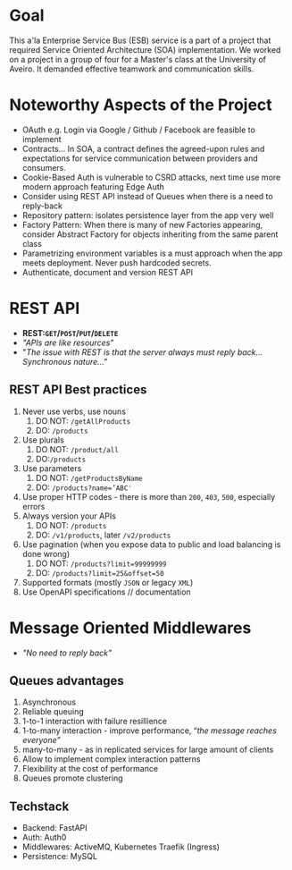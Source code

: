 # Goal
This a'la Enterprise Service Bus (ESB) service is a part of a project that required Service Oriented Architecture (SOA) implementation. We worked on a project in a group of four for a Master's class at the University of Aveiro. It demanded effective teamwork and communication skills.
# Noteworthy Aspects of the Project
 - OAuth e.g. Login via Google / Github / Facebook are feasible to implement
 - Contracts... In SOA, a contract defines the agreed-upon rules and expectations for service communication between providers and consumers.
 - Cookie-Based Auth is vulnerable to CSRD attacks, next time use more modern approach featuring Edge Auth
 - Consider using REST API instead of Queues when there is a need to reply-back
 - Repository pattern: isolates persistence layer from the app very well
 - Factory Pattern: When there is many of new Factories appearing, consider Abstract Factory for objects inheriting from the same parent class
 - Parametrizing environment variables is a must approach when the app meets deployment. Never push hardcoded secrets.
 - Authenticate, document and version REST API

# REST API
 - **REST:`GET`/`POST`/`PUT`/`DELETE`**
 - *"APIs are like resources"*
 - "*The issue with REST is that the server always must reply back… Synchronous nature…"*
## REST API Best practices

1. Never use verbs, use nouns
    1. DO NOT: `/getAllProducts`
    2. DO: `/products`
2. Use plurals
    1. DO NOT: `/product/all`
    2. DO:`/products`
3. Use parameters
    1. DO NOT: `/getProductsByName`
    2. DO: `/products?name=’ABC'`
4. Use proper HTTP codes - there is more than `200`, `403`, `500`, especially errors
5. Always version your APIs
    1. DO NOT: `/products`
    2. DO: `/v1/products`, later `/v2/products`
6. Use pagination (when you expose data to public and load balancing is done wrong)
    1. DO NOT: `/products?limit=99999999`
    2. DO: `/products?limit=25&offset=50`
7. Supported formats (mostly `JSON` or legacy `XML`)
8. Use OpenAPI specifications // documentation

# Message Oriented Middlewares
 - *"No need to reply back"*
## Queues advantages
1. Asynchronous
2. Reliable queuing
3. 1-to-1 interaction with failure resillience
4. 1-to-many interaction - improve performance, “*the message reaches everyone”*
5. many-to-many - as in replicated services for large amount of clients
6. Allow to implement complex interaction patterns
7. Flexibility at the cost of performance
8. Queues promote clustering


## Techstack
 - Backend: FastAPI
 - Auth: Auth0
 - Middlewares: ActiveMQ, Kubernetes Traefik (Ingress)
 - Persistence: MySQL
